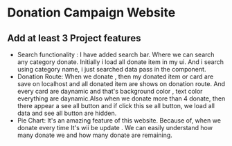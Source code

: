
# Donation Campaign Website





## Add at least 3 Project features

 - Search functionality : I have added search bar.     Where we can search any category donate. Initially i load all donate item in my ui. And i search using category name, i just searched data pass in the component.  
 - Donation Route: When we donate , then my donated item or card are save on localhost and all donated item are shows on donation route. And every card are daynamic and that's background color , text color everything are daynamic.Also when we donate more than 4 donate, then there appear a see all button and if click this se all button, we load all data and see all button are hidden. 
 - Pie Chart: It's an amazing feature of this website. Because of, when we donate every time It's wii be update . We can easily understand how many donate we and how many donate are remaining.

